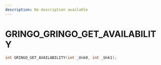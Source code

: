 ```yaml
---
description: No description available 
---
```


# GRINGO\_GRINGO_GET_AVAILABILITY

```cpp
int GRINGO_GET_AVAILABILITY(int _Unk0, int _Unk1);
```
